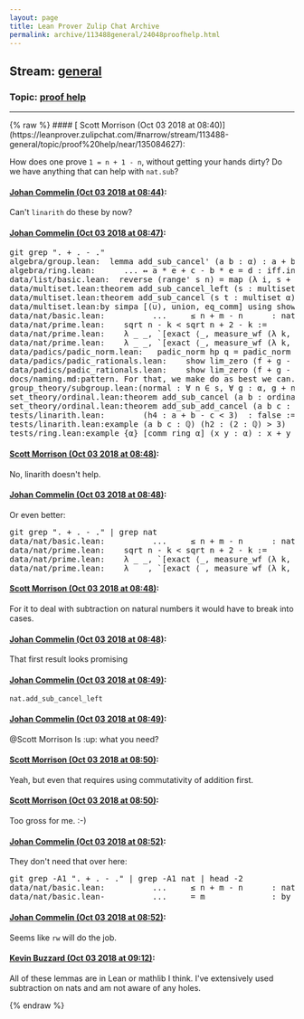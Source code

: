 ```yaml
---
layout: page
title: Lean Prover Zulip Chat Archive 
permalink: archive/113488general/24048proofhelp.html
---
```


## Stream: [general](https://leanprover-community.github.io/archive/113488general/index.html)
### Topic: [proof help](https://leanprover-community.github.io/archive/113488general/24048proofhelp.html)

---

<base href="https://leanprover.zulipchat.com">
{% raw %}
#### [ Scott Morrison (Oct 03 2018 at 08:40)](https://leanprover.zulipchat.com/#narrow/stream/113488-general/topic/proof%20help/near/135084627):
<p>How does one prove <code>1 = n + 1 - n</code>, without getting your hands dirty? Do we have anything that can help with <code>nat.sub</code>?</p>

#### [ Johan Commelin (Oct 03 2018 at 08:44)](https://leanprover.zulipchat.com/#narrow/stream/113488-general/topic/proof%20help/near/135084745):
<p>Can't <code>linarith</code> do these by now?</p>

#### [ Johan Commelin (Oct 03 2018 at 08:47)](https://leanprover.zulipchat.com/#narrow/stream/113488-general/topic/proof%20help/near/135084815):
<div class="codehilite"><pre><span></span>git grep &quot;. + . - .&quot;
algebra/group.lean:  lemma add_sub_cancel&#39; (a b : α) : a + b - a = b :=
algebra/ring.lean:      ... ↔ a * e + c - b * e = d : iff.intro (λ h, begin simp [h] end) (λ h,
data/list/basic.lean:  reverse (range&#39; s n) = map (λ i, s + n - 1 - i) (range n)
data/multiset.lean:theorem add_sub_cancel_left (s : multiset α) : ∀ t, s + t - s = t :=
data/multiset.lean:theorem add_sub_cancel (s t : multiset α) : s + t - t = s :=
data/multiset.lean:by simpa [(∪), union, eq_comm] using show s + u - (t + u) = s - t,
data/nat/basic.lean:          ...     ≤ n + m - n      : nat.sub_le_sub_right this n
data/nat/prime.lean:    sqrt n - k &lt; sqrt n + 2 - k :=
data/nat/prime.lean:    λ _ _, `[exact ⟨_, measure_wf (λ k, sqrt n + 2 - k)⟩]}
data/nat/prime.lean:    λ _ _, `[exact ⟨_, measure_wf (λ k, sqrt n + 2 - k)⟩]}
data/padics/padic_norm.lean:   padic_norm hp q = padic_norm hp (q + r - r) : by congr; ring
data/padics/padic_rationals.lean:    show lim_zero (f + g - g), by simpa using hf },
data/padics/padic_rationals.lean:    show lim_zero (f + g - f), by  simpa [add_sub_cancel&#39;] using hg },
docs/naming.md:pattern. For that, we make do as best we can. For example, `a + b - b = a`
group_theory/subgroup.lean:(normal : ∀ n ∈ s, ∀ g : α, g + n - g ∈ s)
set_theory/ordinal.lean:theorem add_sub_cancel (a b : ordinal) : a + b - a = b :=
set_theory/ordinal.lean:theorem add_sub_add_cancel (a b c : ordinal) : a + b - (a + c) = b - c :=
tests/linarith.lean:        (h4 : a + b - c &lt; 3)  : false :=
tests/linarith.lean:example (a b c : ℚ) (h2 : (2 : ℚ) &gt; 3)  : a + b - c ≥ 3 :=
tests/ring.lean:example {α} [comm_ring α] (x y : α) : x + y + y - x = 2 * y := by ring
</pre></div>

#### [ Scott Morrison (Oct 03 2018 at 08:48)](https://leanprover.zulipchat.com/#narrow/stream/113488-general/topic/proof%20help/near/135084854):
<p>No, linarith doesn't help.</p>

#### [ Johan Commelin (Oct 03 2018 at 08:48)](https://leanprover.zulipchat.com/#narrow/stream/113488-general/topic/proof%20help/near/135084859):
<p>Or even better:</p>
<div class="codehilite"><pre><span></span>git grep &quot;. + . - .&quot; | grep nat
data/nat/basic.lean:          ...     ≤ n + m - n      : nat.sub_le_sub_right this n
data/nat/prime.lean:    sqrt n - k &lt; sqrt n + 2 - k :=
data/nat/prime.lean:    λ _ _, `[exact ⟨_, measure_wf (λ k, sqrt n + 2 - k)⟩]}
data/nat/prime.lean:    λ _ _, `[exact ⟨_, measure_wf (λ k, sqrt n + 2 - k)⟩]}
</pre></div>

#### [ Scott Morrison (Oct 03 2018 at 08:48)](https://leanprover.zulipchat.com/#narrow/stream/113488-general/topic/proof%20help/near/135084861):
<p>For it to deal with subtraction on natural numbers it would have to break into cases.</p>

#### [ Johan Commelin (Oct 03 2018 at 08:48)](https://leanprover.zulipchat.com/#narrow/stream/113488-general/topic/proof%20help/near/135084866):
<p>That first result looks promising</p>

#### [ Johan Commelin (Oct 03 2018 at 08:49)](https://leanprover.zulipchat.com/#narrow/stream/113488-general/topic/proof%20help/near/135084876):
<p><code>nat.add_sub_cancel_left</code></p>

#### [ Johan Commelin (Oct 03 2018 at 08:49)](https://leanprover.zulipchat.com/#narrow/stream/113488-general/topic/proof%20help/near/135084877):
<p><span class="user-mention" data-user-id="110087">@Scott Morrison</span> Is <span class="emoji emoji-2b06" title="up">:up:</span> what you need?</p>

#### [ Scott Morrison (Oct 03 2018 at 08:50)](https://leanprover.zulipchat.com/#narrow/stream/113488-general/topic/proof%20help/near/135084922):
<p>Yeah, but even that requires using commutativity of addition first.</p>

#### [ Scott Morrison (Oct 03 2018 at 08:50)](https://leanprover.zulipchat.com/#narrow/stream/113488-general/topic/proof%20help/near/135084926):
<p>Too gross for me. :-)</p>

#### [ Johan Commelin (Oct 03 2018 at 08:52)](https://leanprover.zulipchat.com/#narrow/stream/113488-general/topic/proof%20help/near/135084986):
<p>They don't need that over here:</p>
<div class="codehilite"><pre><span></span>git grep -A1 &quot;. + . - .&quot; | grep -A1 nat | head -2
data/nat/basic.lean:          ...     ≤ n + m - n      : nat.sub_le_sub_right this n
data/nat/basic.lean-          ...     = m              : by rw nat.add_sub_cancel_left,
</pre></div>

#### [ Johan Commelin (Oct 03 2018 at 08:52)](https://leanprover.zulipchat.com/#narrow/stream/113488-general/topic/proof%20help/near/135084992):
<p>Seems like <code>rw</code> will do the job.</p>

#### [ Kevin Buzzard (Oct 03 2018 at 09:12)](https://leanprover.zulipchat.com/#narrow/stream/113488-general/topic/proof%20help/near/135085692):
<p>All of these lemmas are in Lean or mathlib I think. I've extensively used subtraction on nats and am not aware of any holes.</p>


{% endraw %}
